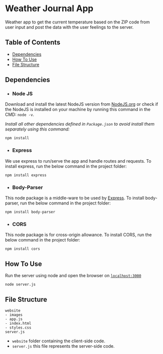 # Weather Journal App

Weather app to get the current temperature based on the ZIP code from user input and post the data with the user feelings to the server.

## Table of Contents
* [Dependencies](#Dependencies)
* [How To Use](#How-To-Use)
* [File Structure](#File-Structure)

## Dependencies
- ### Node JS
Download and install the latest NodeJS version from [NodeJS.org](http://nodejs.org) or check if the NodeJS is installed on your machine by running this command in the CMD: `node -v`.

_Install all other dependencies defined in `Package.json` to avoid install them separately using this command:_
```
npm install
```

- ### Express
We use express to run/serve the app and handle routes and requests.
To install express, run the below command in the project folder:
```
npm install express
```

- ### Body-Parser
This node package is a middle-ware to be used by [Express](#Express).
To install body-parser, run the below command in the project folder:
```
npm install body-parser
```

- ### CORS
This node package is for cross-origin allowance.
To install CORS, run the below command in the project folder:
```
npm install cors
```


## How To Use
Run the server using node and open the browser on [`localhost:3000`](http://localhost:3000)
```
node server.js
```

## File Structure
```
website
- images
- app.js
- index.html
- styles.css
server.js
```
- `website` folder containing the client-side code.
- `server.js` this file represents the server-side code.